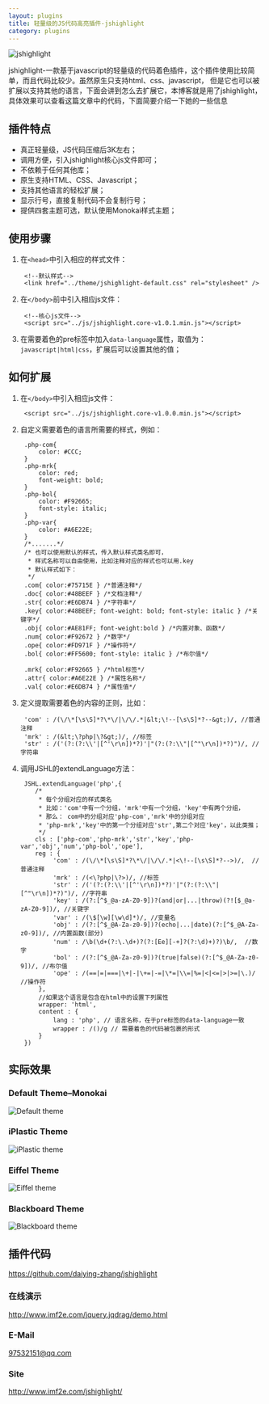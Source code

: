 ```yaml
---
layout: plugins
title: 轻量级的JS代码高亮插件-jshighlight
category: plugins
---
```


![jshighlight](/images/content/plugins/jshighlight/jshighlight.jpg)

jshighlight-一款基于javascript的轻量级的代码着色插件，这个插件使用比较简单，而且代码比较少。虽然原生只支持html、css、javascript，
但是它也可以被扩展以支持其他的语言，下面会讲到怎么去扩展它，本博客就是用了jshighlight，
具体效果可以查看这篇文章中的代码，下面简要介绍一下她的一些信息

## 插件特点

* 真正轻量级，JS代码压缩后3K左右；
* 调用方便，引入jshighlight核心js文件即可；
* 不依赖于任何其他库；
* 原生支持HTML、CSS、Javascript；
* 支持其他语言的轻松扩展；
* 显示行号，直接复制代码不会复制行号；
* 提供四套主题可选，默认使用Monokai样式主题；

## 使用步骤

1. 在`<head>`中引入相应的样式文件：

        <!--默认样式-->
        <link href="../theme/jshighlight-default.css" rel="stylesheet" />

2. 在`</body>`前中引入相应js文件：

        <!--核心js文件-->
        <script src="../js/jshighlight.core-v1.0.1.min.js"></script>

3. 在需要着色的pre标签中加入`data-language`属性，取值为：`javascript|html|css`，扩展后可以设置其他的值；

## 如何扩展

1. 在`</body>`中引入相应js文件：

        <script src="../js/jshighlight.core-v1.0.0.min.js"></script>

2. 自定义需要着色的语言所需要的样式，例如：

        .php-com{
            color: #CCC;
        }
        .php-mrk{
            color: red;
            font-weight: bold;
        }
        .php-bol{
            color: #F92665;
            font-style: italic;
        }
        .php-var{
            color: #A6E22E;
        }
        /*.......*/
        /* 也可以使用默认的样式，传入默认样式类名即可，
         * 样式名称可以自由使用，比如注释对应的样式也可以用.key
         * 默认样式如下：
         */
        .com{ color:#75715E } /*普通注释*/
        .doc{ color:#48BEEF } /*文档注释*/
        .str{ color:#E6DB74 } /*字符串*/
        .key{ color:#48BEEF; font-weight: bold; font-style: italic } /*关键字*/
        .obj{ color:#AE81FF; font-weight:bold } /*内置对象、函数*/
        .num{ color:#F92672 } /*数字*/
        .ope{ color:#FD971F } /*操作符*/
        .bol{ color:#FF5600; font-style: italic } /*布尔值*/

        .mrk{ color:#F92665 } /*html标签*/
        .attr{ color:#A6E22E } /*属性名称*/
        .val{ color:#E6DB74 } /*属性值*/

3. 定义提取需要着色的内容的正则，比如：

        'com' : /(\/\*[\s\S]*?\*\/|\/\/.*|&lt;\!--[\s\S]*?--&gt;)/, //普通注释
        'mrk' : /(&lt;\?php|\?&gt;)/, //标签
        'str' : /('(?:(?:\\'|[^'\r\n])*?)'|"(?:(?:\\"|[^"\r\n])*?)")/, //字符串

4. 调用JSHL的extendLanguage方法：

        JSHL.extendLanguage('php',{
           /*
            * 每个分组对应的样式类名
            * 比如：'com'中有一个分组，'mrk'中有一个分组，'key'中有两个分组，
            * 那么： com中的分组对应'php-com','mrk'中的分组对应
            * 'php-mrk','key'中的第一个分组对应'str',第二个对应'key'，以此类推；
            */
           cls : ['php-com','php-mrk','str','key','php-var','obj','num','php-bol','ope'],
           reg : {
                'com' : /(\/\*[\s\S]*?\*\/|\/\/.*|<\!--[\s\S]*?-->)/,  //普通注释
                'mrk' : /(<\?php|\?>)/, //标签
                'str' : /('(?:(?:\\'|[^'\r\n])*?)'|"(?:(?:\\"|[^"\r\n])*?)")/, //字符串
                'key' : /(?:[^$_@a-zA-Z0-9])?(and|or|...|throw)(?![$_@a-zA-Z0-9])/, //关键字
                'var' : /(\$[\w][\w\d]*)/, //变量名
                'obj' : /(?:[^$_@A-Za-z0-9])?(echo|...|date)(?:[^$_@A-Za-z0-9])/, //内置函数(部分)
                'num' : /\b(\d+(?:\.\d+)?(?:[Ee][-+]?(?:\d)+)?)\b/,  //数字
                'bol' : /(?:[^$_@A-Za-z0-9])?(true|false)(?:[^$_@A-Za-z0-9])/, //布尔值
                'ope' : /(==|=|===|\+|-|\+=|-=|\*=|\\=|%=|<|<=|>|>=|\.)/  //操作符
            },
            //如果这个语言是包含在html中的设置下列属性
            wrapper: 'html',
            content : {
                lang : 'php', // 语言名称，在于pre标签的data-language一致
                wrapper : /()/g // 需要着色的代码被包裹的形式
            }
        })

## 实际效果

### Default Theme–Monokai
![Default theme](/images/content/plugins/jshighlight/default.png)

### iPlastic Theme
![iPlastic theme](/images/content/plugins/jshighlight/iPlastic.png)

### Eiffel Theme
![Eiffel theme](/images/content/plugins/jshighlight/Eiffel.png)

### Blackboard Theme
![Blackboard theme](/images/content/plugins/jshighlight/Blackboard.png)

## 插件代码
  <https://github.com/daiying-zhang/jshighlight>


### 在线演示
  <http://www.imf2e.com/jquery.jqdrag/demo.html>

### E-Mail
  <97532151@qq.com>

### Site
  <http://www.imf2e.com/jshighlight/>

